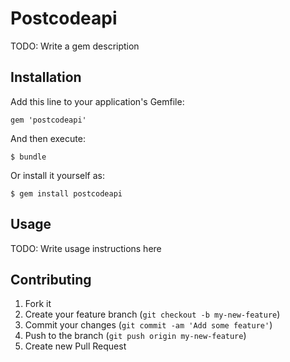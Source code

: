 # Postcodeapi

TODO: Write a gem description

## Installation

Add this line to your application's Gemfile:

    gem 'postcodeapi'

And then execute:

    $ bundle

Or install it yourself as:

    $ gem install postcodeapi

## Usage

TODO: Write usage instructions here

## Contributing

1. Fork it
2. Create your feature branch (`git checkout -b my-new-feature`)
3. Commit your changes (`git commit -am 'Add some feature'`)
4. Push to the branch (`git push origin my-new-feature`)
5. Create new Pull Request
